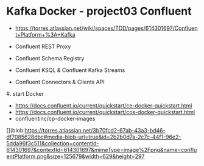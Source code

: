 # Kafka Docker - project03 Confluent
- https://torres.atlassian.net/wiki/spaces/TDD/pages/614301697/Confluent+Platform+%3A+Kafka

- Confluent REST Proxy
- Confluent Schema Registry
- Confluent KSQL &  Confluent Kafka Streams
- Confluent Connectors & Clients API

#. start Docker
- https://docs.confluent.io/current/quickstart/ce-docker-quickstart.html
- https://docs.confluent.io/current/quickstart/cos-docker-quickstart.html
- confluentinc/cp-docker-images 


[](blob:https://torres.atlassian.net/3b70fcd2-67ab-43a3-bd46-df7085628dbc#media-blob-url=true&id=2b2b0d7a-2c7c-44f1-96e2-5dda96f3c511&collection=contentId-614301697&contextId=614301697&mimeType=image%2Fpng&name=confluentPlatform.png&size=125679&width=629&height=297

[](blob:https://torres.atlassian.net/e8a33b6f-9834-4f21-9666-1fa8a98da877#media-blob-url=true&id=d6d37cb2-572c-482d-8030-d968f1d9f4c7&collection=contentId-614301697&contextId=614301697&mimeType=image%2Fpng&name=image-20190612-014253.png&size=144052&width=487&height=274)